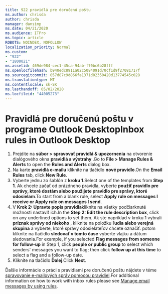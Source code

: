 ```yaml
---
title: 922 pravidlá pre doručenú poštu
ms.author: chrisda
author: chrisda
manager: dansimp
ms.date: 04/21/2020
ms.audience: ITPro
ms.topic: article
ROBOTS: NOINDEX, NOFOLLOW
localization_priority: Normal
ms.custom:
- "922"
- "1800021"
ms.assetid: 469de984-cec1-45ca-94ab-f70bc6b28fff
ms.openlocfilehash: b940edc8911a02c5084091d70cf1d9f27081717f
ms.sourcegitcommit: 057d87c9d866fa1371d02350420d13774545c028
ms.translationtype: MT
ms.contentlocale: sk-SK
ms.lasthandoff: 05/02/2020
ms.locfileid: "44005273"
---
```

# <a name="inbox-rules-in-outlook-desktop"></a><span data-ttu-id="479f9-102">Pravidlá pre doručenú poštu v programe Outlook Desktop</span><span class="sxs-lookup"><span data-stu-id="479f9-102">Inbox rules in Outlook Desktop</span></span>

1. <span data-ttu-id="479f9-103">Prejdite na **súbor > spravovať pravidlá & upozornenia** na otvorenie dialógového okna **pravidlá a výstrahy** .</span><span class="sxs-lookup"><span data-stu-id="479f9-103">Go to **File > Manage Rules & Alerts** to open the **Rules and Alerts** dialog box.</span></span>
2. <span data-ttu-id="479f9-104">Na karte **pravidlá e-mailu** kliknite na tlačidlo **nové pravidlo**.</span><span class="sxs-lookup"><span data-stu-id="479f9-104">On the **Email Rules** tab, click **New Rule**.</span></span>
3. <span data-ttu-id="479f9-105">Vyberte jednu zo šablón z **kroku 1**.</span><span class="sxs-lookup"><span data-stu-id="479f9-105">Select one of the templates from **Step 1**.</span></span> <span data-ttu-id="479f9-106">Ak chcete začať od prázdneho pravidla, vyberte **použiť pravidlo pre správy, ktoré dostám alebo použijete pravidlo pre správy, ktoré odosielam**.</span><span class="sxs-lookup"><span data-stu-id="479f9-106">To start from a blank rule, select **Apply rule on messages I receive or Apply rule on messages I send**.</span></span>
4. <span data-ttu-id="479f9-107">V **Krok 2: Upravte popis pravidla**kliknite na všetky podčiarknuté možnosti nastaviť ich.</span><span class="sxs-lookup"><span data-stu-id="479f9-107">In the **Step 2: Edit the rule description box**, click on any underlined options to set them.</span></span> <span data-ttu-id="479f9-108">Ak ste napríklad v kroku 1 vybrali **príznak správy od niekoho** , kliknite na položku **ľudia alebo verejná skupina** a vyberte, ktoré správy odosielateľov chcete označiť. potom kliknite na tlačidlo **sledovať v tomto čase** vyberte vlajku a dátum sledovania.</span><span class="sxs-lookup"><span data-stu-id="479f9-108">For example, if you selected **Flag messages from someone for follow-up** in Step 1, click **people or public group** to select which senders' messages you want to flag; then click **follow up at this time** to select a flag and a follow-up date.</span></span>
5. <span data-ttu-id="479f9-109">Kliknite na tlačidlo **Ďalej**.</span><span class="sxs-lookup"><span data-stu-id="479f9-109">Click **Next**.</span></span>

<span data-ttu-id="479f9-110">Ďalšie informácie o práci s pravidlami pre doručenú poštu nájdete v téme [spravovanie e-mailových správ pomocou pravidiel](https://support.office.com/article/manage-email-messages-by-using-rules-c24f5dea-9465-4df4-ad17-a50704d66c59).</span><span class="sxs-lookup"><span data-stu-id="479f9-110">For additional information on how to work with inbox rules please see [Manage email messages by using rules](https://support.office.com/article/manage-email-messages-by-using-rules-c24f5dea-9465-4df4-ad17-a50704d66c59).</span></span>

